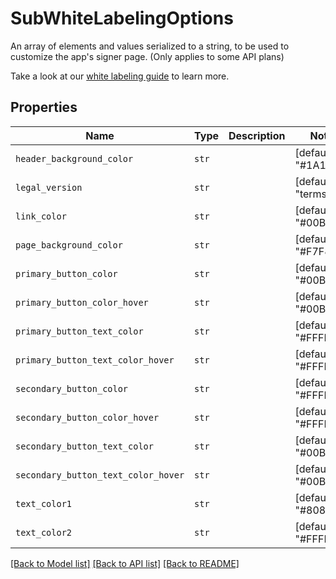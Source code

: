 # SubWhiteLabelingOptions

An array of elements and values serialized to a string, to be used to customize the app&#39;s signer page. (Only applies to some API plans)

Take a look at our [white labeling guide](https://app.hellosign.com/api/reference#WhiteLabeling) to learn more.

## Properties

| Name | Type | Description | Notes |
| ---- | ---- | ----------- | ----- |
| `header_background_color` | ```str``` |    |  [default to "#1A1A1A"] |
| `legal_version` | ```str``` |    |  [default to "terms1"] |
| `link_color` | ```str``` |    |  [default to "#00B3E6"] |
| `page_background_color` | ```str``` |    |  [default to "#F7F8F9"] |
| `primary_button_color` | ```str``` |    |  [default to "#00B3E6"] |
| `primary_button_color_hover` | ```str``` |    |  [default to "#00B3E6"] |
| `primary_button_text_color` | ```str``` |    |  [default to "#FFFFFF"] |
| `primary_button_text_color_hover` | ```str``` |    |  [default to "#FFFFFF"] |
| `secondary_button_color` | ```str``` |    |  [default to "#FFFFFF"] |
| `secondary_button_color_hover` | ```str``` |    |  [default to "#FFFFFF"] |
| `secondary_button_text_color` | ```str``` |    |  [default to "#00B3E6"] |
| `secondary_button_text_color_hover` | ```str``` |    |  [default to "#00B3E6"] |
| `text_color1` | ```str``` |    |  [default to "#808080"] |
| `text_color2` | ```str``` |    |  [default to "#FFFFFF"] |


[[Back to Model list]](../README.md#documentation-for-models) [[Back to API list]](../README.md#documentation-for-api-endpoints) [[Back to README]](../README.md)


